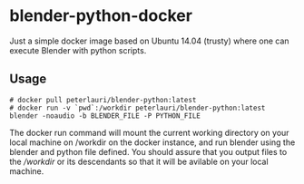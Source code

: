 # blender-python-docker

Just a simple docker image based on Ubuntu 14.04 (trusty) where one can execute Blender with python scripts.

## Usage

```
# docker pull peterlauri/blender-python:latest
# docker run -v `pwd`:/workdir peterlauri/blender-python:latest blender -noaudio -b BLENDER_FILE -P PYTHON_FILE
```

The docker run command will mount the current working directory on your local machine on /workdir on the docker
instance, and run blender using the blender and python file defined. You should assure that you output files to the
*/workdir* or its descendants so that it will be avilable on your local machine.